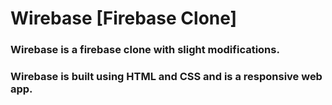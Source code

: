 # Wirebase [Firebase Clone] 

### Wirebase is a firebase clone with slight modifications.
### Wirebase is built using HTML and CSS and is a responsive web app.
